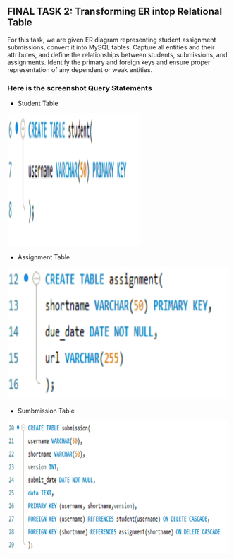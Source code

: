 ## FINAL TASK 2: Transforming ER intop Relational Table

For this task, we are given ER diagram representing student assignment submissions, convert it into MySQL tables. Capture all entities and their attributes, and define the relationships between students, submissions, and assignments. Identify the primary and foreign keys and ensure proper representation of any dependent or weak entities.

### Here is the screenshot Query Statements

- Student Table

<img src="Images/student_tbl.png" width="300" height="300">

- Assignment Table

<img src="Images/assgnment_tbl.png" width="500" height="300">

- Sumbmission Table

<img src="Images/sub_tbl.png" width="500" height="300">



